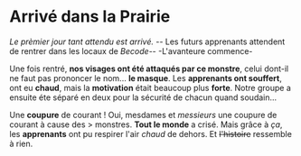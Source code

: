 # **Arrivé dans la Prairie**
*Le prèmier jour tant attendu est arrivé.*
-- Les futurs apprenants attendent de rentrer dans les locaux de *Becode*--
-L'avanteure commence-

Une fois rentré, **nos visages ont été attaqués par ce monstre**, celui dont-il ne faut pas prononcer le nom... **le masque**. Les __apprenants ont souffert__, ont eu **chaud**, mais la **__motivation__** était beaucoup plus **__forte__**. Notre groupe a ensuite éte séparé en deux pour la sécurité de chacun quand soudain...

Une **coupure** de courant ! Oui, mesdames et _messieurs_ une coupure de courant à cause des > monstres. **Tout le monde** a crisé. Mais grâce à *ça*, les __apprenants__ ont pu respirer l'air _chaud_ de dehors. Et ~~l'histoire~~ ressemble à rien. 